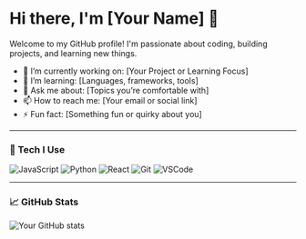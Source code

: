 # Hi there, I'm [Your Name] 👋

Welcome to my GitHub profile! I'm passionate about coding, building projects, and learning new things.

- 🔭 I’m currently working on: [Your Project or Learning Focus]
- 🌱 I’m learning: [Languages, frameworks, tools]
- 💬 Ask me about: [Topics you’re comfortable with]
- 📫 How to reach me: [Your email or social link]
- ⚡ Fun fact: [Something fun or quirky about you]

---

### 🚀 Tech I Use
![JavaScript](https://img.shields.io/badge/-JavaScript-000?style=flat&logo=javascript)
![Python](https://img.shields.io/badge/-Python-000?style=flat&logo=python)
![React](https://img.shields.io/badge/-React-000?style=flat&logo=react)
![Git](https://img.shields.io/badge/-Git-000?style=flat&logo=git)
![VSCode](https://img.shields.io/badge/-VS%20Code-000?style=flat&logo=visual-studio-code)

---

### 📈 GitHub Stats
![Your GitHub stats](https://github-readme-stats.vercel.app/api?username=YOUR_USERNAME&show_icons=true&theme=radical)

